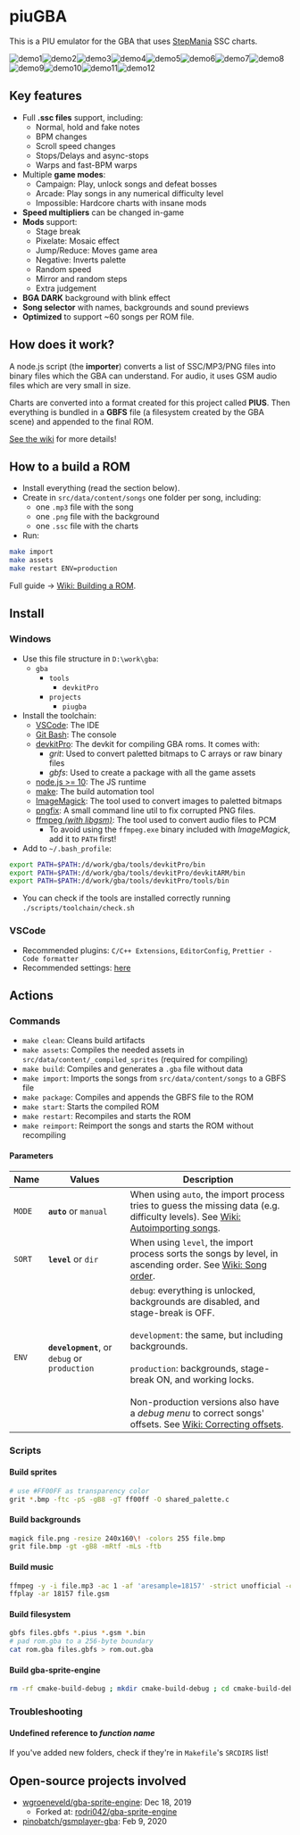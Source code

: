 # piuGBA

This is a PIU emulator for the GBA that uses [StepMania](https://github.com/stepmania/stepmania) SSC charts.

![demo1](img/1.gif)![demo2](img/2.gif)![demo3](img/3.gif)![demo4](img/4.gif)![demo5](img/5.gif)![demo6](img/6.gif)![demo7](img/7.gif)![demo8](img/8.gif)![demo9](img/9.gif)![demo10](img/10.gif)![demo11](img/11.gif)![demo12](img/12.gif)

## Key features

- Full **.ssc files** support, including:
  * Normal, hold and fake notes
  * BPM changes
  * Scroll speed changes
  * Stops/Delays and async-stops
  * Warps and fast-BPM warps
- Multiple **game modes**:
  * Campaign: Play, unlock songs and defeat bosses
  * Arcade: Play songs in any numerical difficulty level
  * Impossible: Hardcore charts with insane mods
- **Speed multipliers** can be changed in-game
- **Mods** support:
  * Stage break
  * Pixelate: Mosaic effect
  * Jump/Reduce: Moves game area
  * Negative: Inverts palette
  * Random speed
  * Mirror and random steps
  * Extra judgement
- **BGA DARK** background with blink effect
- **Song selector** with names, backgrounds and sound previews
- **Optimized** to support ~60 songs per ROM file.

## How does it work?

A node.js script (the **importer**) converts a list of SSC/MP3/PNG files into binary files which the GBA can understand. For audio, it uses GSM audio files which are very small in size.

Charts are converted into a format created for this project called **PIUS**. Then everything is bundled in a **GBFS** file (a filesystem created by the GBA scene) and appended to the final ROM.

[See the wiki](https://github.com/rodri042/piugba/wiki) for more details!

## How to a build a ROM

- Install everything (read the section below).
- Create in `src/data/content/songs` one folder per song, including:
  - one `.mp3` file with the song
  - one `.png` file with the background
  - one `.ssc` file with the charts
- Run:
```bash
make import
make assets
make restart ENV=production
```

Full guide -> [Wiki: Building a ROM](https://github.com/rodri042/piugba/wiki/Building-a-ROM).

## Install

### Windows

- Use this file structure in `D:\work\gba`:
	* `gba`
		* `tools`
			* `devkitPro`
		* `projects`
			* `piugba`
- Install the toolchain:
  * [VSCode](https://code.visualstudio.com): The IDE
  * [Git Bash](https://gitforwindows.org): The console
  * [devkitPro](https://github.com/devkitPro/installer/releases): The devkit for compiling GBA roms. It comes with:
    * *grit*: Used to convert paletted bitmaps to C arrays or raw binary files
    * *gbfs*: Used to create a package with all the game assets
  * [node.js >= 10](https://nodejs.org/en): The JS runtime
  * [make](scripts/toolchain/programs/make-3.81.zip): The build automation tool
  * [ImageMagick](scripts/toolchain/programs/ImageMagick-7.0.10-3-Q16-x64-static.exe): The tool used to convert images to paletted bitmaps
  * [pngfix](scripts/toolchain/programs/pngfix.exe): A small command line util to fix corrupted PNG files.
  * [ffmpeg *(with libgsm)*](scripts/toolchain/programs/ffmpeg-3.3.3-win64-static.zip): The tool used to convert audio files to PCM
    * To avoid using the `ffmpeg.exe` binary included with *ImageMagick*, add it to `PATH` first!
- Add to `~/.bash_profile`:
```bash
export PATH=$PATH:/d/work/gba/tools/devkitPro/bin
export PATH=$PATH:/d/work/gba/tools/devkitPro/devkitARM/bin
export PATH=$PATH:/d/work/gba/tools/devkitPro/tools/bin
```
- You can check if the tools are installed correctly running `./scripts/toolchain/check.sh`

### VSCode

- Recommended plugins: `C/C++ Extensions`, `EditorConfig`, `Prettier - Code formatter`
- Recommended settings: [here](scripts/toolchain/vscode_settings.json)

## Actions

### Commands

- `make clean`: Cleans build artifacts
- `make assets`: Compiles the needed assets in `src/data/content/_compiled_sprites` (required for compiling)
- `make build`: Compiles and generates a `.gba` file without data
- `make import`: Imports the songs from `src/data/content/songs` to a GBFS file
- `make package`: Compiles and appends the GBFS file to the ROM
- `make start`: Starts the compiled ROM
- `make restart`: Recompiles and starts the ROM
- `make reimport`: Reimport the songs and starts the ROM without recompiling

#### Parameters

Name | Values | Description
--- | --- | ---
`MODE` | **`auto`** or `manual` | When using `auto`, the import process tries to guess the missing data (e.g. difficulty levels). See [Wiki: Autoimporting songs](https://github.com/rodri042/piugba/wiki/Autoimporting-songs).
`SORT` | **`level`** or `dir` | When using `level`, the import process sorts the songs by level, in ascending order. See [Wiki: Song order](https://github.com/rodri042/piugba/wiki/Song-order).
`ENV` | **`development`**, or `debug` or `production` |`debug`: everything is unlocked, backgrounds are disabled, and stage-break is OFF.<br><br> `development`: the same, but including backgrounds.<br><br>`production`: backgrounds, stage-break ON, and working locks.<br><br>Non-production versions also have a *debug menu* to correct songs' offsets. See [Wiki: Correcting offsets](https://github.com/rodri042/piugba/wiki/Building-a-ROM#correcting-offsets).

### Scripts

#### Build sprites

```bash
# use #FF00FF as transparency color
grit *.bmp -ftc -pS -gB8 -gT ff00ff -O shared_palette.c
```

#### Build backgrounds

```bash
magick file.png -resize 240x160\! -colors 255 file.bmp
grit file.bmp -gt -gB8 -mRtf -mLs -ftb
```

#### Build music

```bash
ffmpeg -y -i file.mp3 -ac 1 -af 'aresample=18157' -strict unofficial -c:a gsm file.gsm
ffplay -ar 18157 file.gsm
```

#### Build filesystem

```bash
gbfs files.gbfs *.pius *.gsm *.bin
# pad rom.gba to a 256-byte boundary
cat rom.gba files.gbfs > rom.out.gba
```

#### Build gba-sprite-engine

```bash
rm -rf cmake-build-debug ; mkdir cmake-build-debug ; cd cmake-build-debug ; cmake ./../ -G "Unix Makefiles" ; make ; cp engine/libgba-sprite-engine.a ../../piugba/libs/libgba-sprite-engine/lib/libgba-sprite-engine.a ; cd ../
```

### Troubleshooting

#### Undefined reference to *function name*

If you've added new folders, check if they're in `Makefile`'s `SRCDIRS` list!

## Open-source projects involved

- [wgroeneveld/gba-sprite-engine](https://github.com/wgroeneveld/gba-sprite-engine): Dec 18, 2019
  * Forked at: [rodri042/gba-sprite-engine](https://github.com/rodri042/gba-sprite-engine)
- [pinobatch/gsmplayer-gba](https://github.com/pinobatch/gsmplayer-gba): Feb 9, 2020
